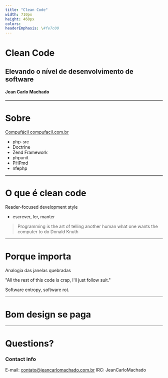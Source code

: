 ```yaml
---
title: "Clean Code"
width: 710px
height: 460px
colors:
headerEmphasis: \#fe7c00
---
```


# Clean Code
## Elevando o nível de desenvolvimento de software
#### Jean Carlo Machado

----

# Sobre

[Compufácil compufacil.com.br](http://compufacil.com.br/)

- php-src
- Doctrine
- Zend Framework
- phpunit
- PHPmd
- nfephp

----

# O que é clean code

Reader-focused development style
- escrever, ler, manter

> Programming is the art of telling another human what one wants the computer to do Donald Knuth

----

# Porque importa

Analogia das janelas quebradas

"All the rest of this code is crap, I'll just follow suit."

Software entropy, software rot.

----

# Bom design se paga


----

# Questions?
###  Contact info

E-mail: contato@jeancarlomachado.com.br
IRC: JeanCarloMachado

